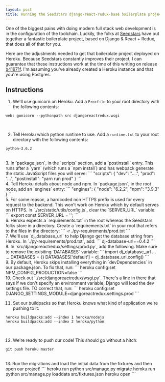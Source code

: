 ```yaml
---
layout: post
title: Running the Seedstars django-react-redux-base boilerplate project on Heroku
---
```


One of the biggest pains with doing modern full stack web development is in the configuration of the toolchain. Luckily, the folks at [Seedstars](https://www.seedstars.com/) have put together a fantastic boilerplate project, based on Django & React + Redux, that does all of that for you. 

Here are the adjustments needed to get that boilerplate project deployed on Heroku. Because Seedstars constantly improves their project, I can guarantee that these instructions work at the time of this writing on release [b41971f](https://github.com/Seedstars/django-react-redux-base/tree/b41971fcfd20ae8feb068870c68db40856db36cb). I'm assuming you've already created a Heroku instance and that you're using Postgres.

## Instructions

1. We'll use gunicorn on Heroku. Add a `Procfile` to your root directory with the following contents:
```
web: gunicorn --pythonpath src djangoreactredux.wsgi
```
<br/>

2. Tell Heroku which python runtime to use. Add a `runtime.txt` to your root directory with the following contents:
```
python-3.6.2
```
<br/>
3. In `package.json`, in the `scripts` section, add a `postinstall` entry. This runs after a `yarn` (which runs a `npm install`) and has webpack generate the static JavaScript files you will serve:  
```
"scripts": {
  "dev": "....",
  "prod": "...",
  "postinstall": "yarn run prod"
}
```
<br/>
4. Tell Heroku details about node and npm. In `package.json`, in the root node, add an `engines` entry:
```  
"engines": {
  "node": "6.2.2",
  "npm": "3.9.3"
}
```
<br/>
5. For some reason, a hardcoded non HTTPS prefix is used for every request to the backend. This won't work on Heroku which by default serves on HTTPS. In `./src/static/utils/config.js`, clear the `SERVER_URL` variable:
```
export const SERVER_URL = '';
```
<br/>
6. Heroku expects a `requirements.txt` in the root whereas the Seedstars folks store in a directory. Create a `requirements.txt` in your root that refers to the files in the directory:
```
-r ./py-requirements/prod.txt
```
<br/>
7. We'll use `dj_database_url` to help Django get the database string from Heroku. In `./py-requirements/prod.txt`, add:
```
dj-database-url==0.4.2
```
<br/>
8. In `src/djangoreactredux/settings/prod.py`, add the following. Make sure to remove the exisiting `DATABASES` variable:
```
import dj_database_url
...
...
DATABASES = {}
DATABASES['default'] = dj_database_url.config()
```
<br/>
9. By default, Heroku skips installing everything in `devDependencies` in our package.json. To fix that, run:
```
heroku config:set NPM_CONFIG_PRODUCTION=false
```
<br/>
10. Check out `./src/djangoreactredux/wsgi.py`. There's a line in there that says if we don't specify an environment variable, Django will load the dev settings file. TO correct that, run:
```
heroku config:set DJANGO_SETTINGS_MODULE=djangoreactredux.settings.prod
```
<br/>

11. Set our buildpacks so that Heroku knows what kind of application we're pushing to it:
```
heroku buildpacks:add --index 1 heroku/nodejs
heroku buildpacks:add --index 2 heroku/python
```
<br/>

12. We're ready to push our code! This should go without a hitch:
```
git push heroku master
```
<br/>
13. Run the migrations and load the initial data from the fixtures and then open our project!
```
heroku run python src/manage.py migrate
heroku run python src/manage.py loaddata src/fixtures.json
heroku open
```


 


  

